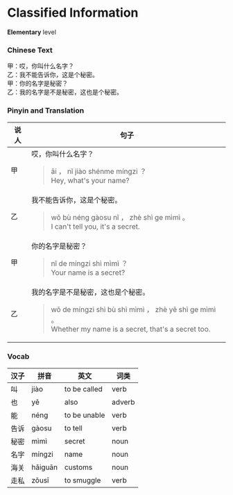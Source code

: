 # Classified Information
**Elementary** level
### Chinese Text
甲：哎，你叫什么名字？<br />乙：我不能告诉你，这是个秘密。<br />甲：你的名字是秘密？<br />乙：我的名字是不是秘密，这也是个秘密。

### Pinyin and Translation
|说人|句子|
|----|----|
|甲|哎，你叫什么名字？<blockquote>āi ， nǐ jiào shénme míngzi ？<br />Hey, what's your name?</blockquote>|
|乙|我不能告诉你，这是个秘密。<blockquote>wǒ bù néng gàosu nǐ ， zhè shì ge mìmì 。<br />I can't tell you, it's a secret.</blockquote>|
|甲|你的名字是秘密？<blockquote>nǐ de míngzi shì mìmì ？<br />Your name is a secret?</blockquote>|
|乙|我的名字是不是秘密，这也是个秘密。<blockquote>wǒ de míngzi shì bù shì mìmì ， zhè yě shì ge mìmì 。<br />Whether my name is a secret, that's a secret too.</blockquote>|
### Vocab
|汉子|拼音|英文|词类|
|----|----|----|----|
|叫|jiào|to be called|verb|
|也|yě|also|adverb|
|能|néng|to be unable|verb|
|告诉|gàosu|to tell|verb|
|秘密|mìmì|secret|noun|
|名字|míngzi|name|noun|
|海关|hǎiguān|customs|noun|
|走私|zǒusī|to smuggle|verb|